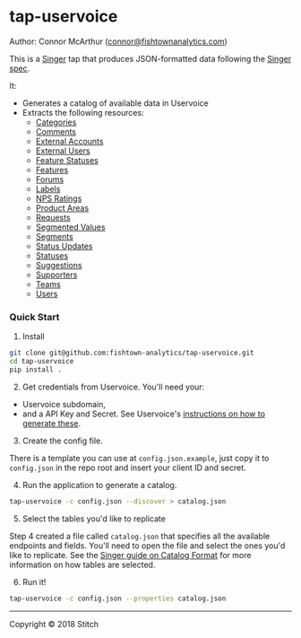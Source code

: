 # tap-uservoice

Author: Connor McArthur (connor@fishtownanalytics.com)

This is a [Singer](http://singer.io) tap that produces JSON-formatted data following the [Singer spec](https://github.com/singer-io/getting-started/blob/master/SPEC.md).

It:

- Generates a catalog of available data in Uservoice
- Extracts the following resources:
  - [Categories](https://developer.uservoice.com/docs/api/v2/reference/#/Category)
  - [Comments](https://developer.uservoice.com/docs/api/v2/reference/#/Comment)
  - [External Accounts](https://developer.uservoice.com/docs/api/v2/reference/#/ExternalAccount)
  - [External Users](https://developer.uservoice.com/docs/api/v2/reference/#/ExternalUser)
  - [Feature Statuses](https://developer.uservoice.com/docs/api/v2/reference/#/FeatureStatus)
  - [Features](https://developer.uservoice.com/docs/api/v2/reference/#/Feature)
  - [Forums](https://developer.uservoice.com/docs/api/v2/reference/#/Forum)
  - [Labels](https://developer.uservoice.com/docs/api/v2/reference/#/Label)
  - [NPS Ratings](https://developer.uservoice.com/docs/api/v2/reference/#/NPSRating)
  - [Product Areas](https://developer.uservoice.com/docs/api/v2/reference/#/ProductArea)
  - [Requests](https://developer.uservoice.com/docs/api/v2/reference/#/Feedback)
  - [Segmented Values](https://developer.uservoice.com/docs/api/v2/reference/#/SegmentedValue)
  - [Segments](https://developer.uservoice.com/docs/api/v2/reference/#/Segment)
  - [Status Updates](https://developer.uservoice.com/docs/api/v2/reference/#/StatusUpdate)
  - [Statuses](https://developer.uservoice.com/docs/api/v2/reference/#/Status)
  - [Suggestions](https://developer.uservoice.com/docs/api/v2/reference/#/Suggestion)
  - [Supporters](https://developer.uservoice.com/docs/api/v2/reference/#/Supporter)
  - [Teams](https://developer.uservoice.com/docs/api/v2/reference/#/Team)
  - [Users](https://developer.uservoice.com/docs/api/v2/reference/#/User)

### Quick Start

1. Install

```bash
git clone git@github.com:fishtown-analytics/tap-uservoice.git
cd tap-uservoice
pip install .
```

2. Get credentials from Uservoice. You'll need your:

- Uservoice subdomain,
- and a API Key and Secret. See Uservoice's [instructions on how to generate these](https://developer.uservoice.com/docs/api/v2/getting-started/).

3. Create the config file.

There is a template you can use at `config.json.example`, just copy it to `config.json` in the repo root and insert your client ID and secret.

4. Run the application to generate a catalog.

```bash
tap-uservoice -c config.json --discover > catalog.json
```

5. Select the tables you'd like to replicate

Step 4 created a file called `catalog.json` that specifies all the available endpoints and fields. You'll need to open the file and select the ones you'd like to replicate. See the [Singer guide on Catalog Format](https://github.com/singer-io/getting-started/blob/c3de2a10e10164689ddd6f24fee7289184682c1f/BEST_PRACTICES.md#catalog-format) for more information on how tables are selected.

6. Run it!

```bash
tap-uservoice -c config.json --properties catalog.json
```

---

Copyright &copy; 2018 Stitch
